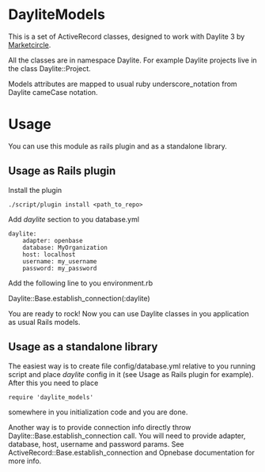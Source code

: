 DayliteModels
===========

This is a set of ActiveRecord classes, designed to work with Daylite 3 by [Marketcircle](www.marketcircle.com).

All the classes are in namespace Daylite. For example Daylite projects live in the class Daylite::Project.

Models attributes are mapped to usual ruby underscore_notation from Daylite cameCase notation.

Usage
=======

You can use this module as rails plugin and as a standalone library.

Usage as Rails plugin
---------------------

Install the plugin

    ./script/plugin install <path_to_repo>


Add _daylite_ section to you database.yml

    daylite:
        adapter: openbase
        database: MyOrganization
        host: localhost
        username: my_username
        password: my_password


Add the following line to you environment.rb

Daylite::Base.establish_connection(:daylite)

You are ready to rock! Now you can use Daylite classes in you application as usual Rails models.

Usage as a standalone library
-----------------------------
The easiest way is to create file config/database.yml relative to you running script and place _daylite_ config in it (see Usage as Rails plugin for example). After this you need to place

    require 'daylite_models'

somewhere in you initialization code and you are done.

Another way is to provide connection info directly throw Daylite::Base.establish_connection call. You will need to provide adapter, database, host, username and password params. See ActiveRecord::Base.establish_connection and Opnebase documentation for more info.

